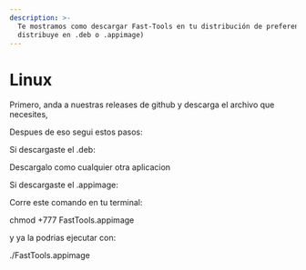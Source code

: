 ```yaml
---
description: >-
  Te mostramos como descargar Fast-Tools en tu distribución de preferencia (Se
  distribuye en .deb o .appimage)
---
```


# Linux

Primero, anda a nuestras releases de github y descarga el archivo que necesites,

Despues de eso segui estos pasos:



Si descargaste el .deb:

Descargalo como cualquier otra aplicacion





Si descargaste el .appimage:

Corre este comando en tu terminal:

chmod +777 FastTools.appimage&#x20;



y ya la podrias ejecutar con:

./FastTools.appimage
